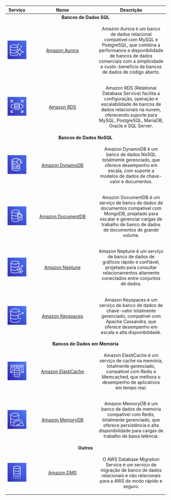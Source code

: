 <table align="center">
    <thead>
        <tr>
            <th>Serviço</th>
            <th width="200px">Nome</th>
            <th>Descrição</th>
        </tr>
    </thead>
    <tbody>
        <tr align="center">
            <td colspan="3"><strong>Bancos de Dados SQL</strong></td>
        </tr>
        <tr align="center">
            <td>
                <img width="150px" src="./../../assets/aws-services/database/aurora-db.png" alt="Amazon Aurora">
            </td>
            <td>
                <a href="#aurora">Amazon Aurora</a>
            </td>
            <td>
                <p>Amazon Aurora é um banco de dados relacional compatível com MySQL e PostgreSQL, que combina a performance e disponibilidade de bancos de dados comerciais com a simplicidade e custo-benefício de bancos de dados de código aberto.</p>
            </td>
        </tr>
        <tr align="center">
            <td>
                <a href="https://github.com/EdnaldoLuiz/aws-learning/blob/main/aws-services/database/sql/RDS.md">
                    <img width="150px" src="./../../assets/aws-services/database/rds-db.png" alt="Amazon RDS">
                </a>
            </td>
            <td>
                <a href="https://github.com/EdnaldoLuiz/aws-learning/blob/main/aws-services/database/sql/RDS.md">Amazon RDS</a>
            </td>
            <td>
                <p>Amazon RDS (Relational Database Service) facilita a configuração, operação e escalabilidade de bancos de dados relacionais na nuvem, oferecendo suporte para MySQL, PostgreSQL, MariaDB, Oracle e SQL Server.</p>
            </td>
        </tr>
        <tr align="center">
            <td colspan="3"><strong>Bancos de Dados NoSQL</strong></td>
        </tr>
        <tr align="center">
            <td>
                <img width="150px" src="./../../assets/aws-services/database/dynamodb-db.png" alt="Amazon DynamoDB">
            </td>
            <td>
                <a href="#dynamodb">Amazon DynamoDB</a>
            </td>
            <td>
                <p>Amazon DynamoDB é um banco de dados NoSQL totalmente gerenciado, que oferece desempenho em escala, com suporte a modelos de dados de chave-valor e documentos.</p>
            </td>
        </tr>
        <tr align="center">
            <td>
                <img width="150px" src="./../../assets/aws-services/database/documentdb-db.jpg" alt="Amazon DocumentDB">
            </td>
            <td>
                <a href="#documentdb">Amazon DocumentDB</a>
            </td>
            <td>
                <p>Amazon DocumentDB é um serviço de banco de dados de documentos compatível com MongoDB, projetado para escalar e gerenciar cargas de trabalho de banco de dados de documentos de grande volume.</p>
            </td>
        </tr>
        <tr align="center">
            <td>
                <img width="150px" src="./../../assets/aws-services/database/neptune-db.jpg" alt="Amazon Neptune">
            </td>
            <td>
                <a href="#neptune">Amazon Neptune</a>
            </td>
            <td>
                <p>Amazon Neptune é um serviço de banco de dados de gráficos rápido e confiável, projetado para consultar relacionamentos altamente conectados entre conjuntos de dados.</p>
            </td>
        </tr>
        <tr align="center">
            <td>
                <img width="150px" src="./../../assets/aws-services/database/keyspaces-db.png" alt="Amazon Keyspaces">
            </td>
            <td>
                <a href="#keyspaces">Amazon Keyspaces</a>
            </td>
            <td>
                <p>Amazon Keyspaces é um serviço de banco de dados de chave-valor totalmente gerenciado, compatível com Apache Cassandra, que oferece desempenho em escala e alta disponibilidade.</p>
            </td>
        </tr>
        <tr align="center">
            <td colspan="3"><strong>Bancos de Dados em Memória</strong></td>
        </tr>
        <tr align="center">
            <td>
                <img width="150px" src="./../../assets/aws-services/database/elastic-cache-db.jpg" alt="Amazon ElastiCache">
            </td>
            <td>
                <a href="#elasticache">Amazon ElastiCache</a>
            </td>
            <td>
                <p>Amazon ElastiCache é um serviço de cache na memória, totalmente gerenciado, compatível com Redis e Memcached, que melhora o desempenho de aplicativos em tempo real.</p>
            </td>
        </tr>
        <tr align="center">
            <td>
                <img width="150px" src="./../../assets/aws-services/database/memorydb-db.jpg" alt="Amazon MemoryDB">
            </td>
            <td>
                <a href="#memorydb">Amazon MemoryDB</a>
            </td>
            <td>
                <p>Amazon MemoryDB é um banco de dados de memória compatível com Redis, totalmente gerenciado, que oferece persistência e alta disponibilidade para cargas de trabalho de baixa latência.</p>
            </td>
        </tr>
        <tr align="center">
            <td colspan="3"><strong>Outros</strong></td>
        </tr>
        <tr align="center">
            <td>
                <img width="150px" src="./../../assets/aws-services/database/dms-db.png" alt="Amazon DMS">
            </td>
            <td>
                <a href="#dms">Amazon DMS</a>
            </td>
            <td>
                <p>O AWS Database Migration Service é um serviço de migração de banco de dados relacionais e não relacionais para a AWS de modo rápido e seguro.</p>
            </td>
        </tr>
    </tbody>
</table>
